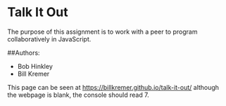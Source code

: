 # Talk It Out

The purpose of this assignment is to work with a peer to program collaboratively in JavaScript.


##Authors:
* Bob Hinkley
* Bill Kremer


This page can be seen at https://billkremer.github.io/talk-it-out/
although the webpage is blank, the console should read 7.